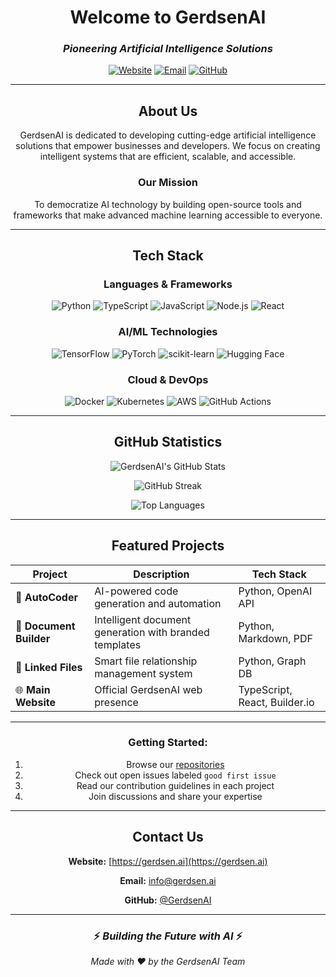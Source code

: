 <div align="center">

# Welcome to GerdsenAI

### *Pioneering Artificial Intelligence Solutions*

[![Website](https://img.shields.io/badge/Website-gerdsen.ai-blue?style=for-the-badge&logo=google-chrome&logoColor=white)](https://gerdsen.ai)
[![Email](https://img.shields.io/badge/Email-info@gerdsen.ai-red?style=for-the-badge&logo=gmail&logoColor=white)](mailto:info@gerdsen.ai)
[![GitHub](https://img.shields.io/badge/GitHub-GerdsenAI-black?style=for-the-badge&logo=github&logoColor=white)](https://github.com/GerdsenAI)

---

## About Us

GerdsenAI is dedicated to developing cutting-edge artificial intelligence solutions that empower businesses and developers. We focus on creating intelligent systems that are efficient, scalable, and accessible.

### Our Mission

To democratize AI technology by building open-source tools and frameworks that make advanced machine learning accessible to everyone.

---

## Tech Stack

### Languages & Frameworks

![Python](https://img.shields.io/badge/Python-3776AB?style=for-the-badge&logo=python&logoColor=white)
![TypeScript](https://img.shields.io/badge/TypeScript-007ACC?style=for-the-badge&logo=typescript&logoColor=white)
![JavaScript](https://img.shields.io/badge/JavaScript-F7DF1E?style=for-the-badge&logo=javascript&logoColor=black)
![Node.js](https://img.shields.io/badge/Node.js-339933?style=for-the-badge&logo=node.js&logoColor=white)
![React](https://img.shields.io/badge/React-61DAFB?style=for-the-badge&logo=react&logoColor=black)

### AI/ML Technologies

![TensorFlow](https://img.shields.io/badge/TensorFlow-FF6F00?style=for-the-badge&logo=tensorflow&logoColor=white)
![PyTorch](https://img.shields.io/badge/PyTorch-EE4C2C?style=for-the-badge&logo=pytorch&logoColor=white)
![scikit-learn](https://img.shields.io/badge/scikit--learn-F7931E?style=for-the-badge&logo=scikit-learn&logoColor=white)
![Hugging Face](https://img.shields.io/badge/Hugging%20Face-FFD21E?style=for-the-badge&logo=huggingface&logoColor=black)

### Cloud & DevOps

![Docker](https://img.shields.io/badge/Docker-2496ED?style=for-the-badge&logo=docker&logoColor=white)
![Kubernetes](https://img.shields.io/badge/Kubernetes-326CE5?style=for-the-badge&logo=kubernetes&logoColor=white)
![AWS](https://img.shields.io/badge/AWS-232F3E?style=for-the-badge&logo=amazon-aws&logoColor=white)
![GitHub Actions](https://img.shields.io/badge/GitHub_Actions-2088FF?style=for-the-badge&logo=github-actions&logoColor=white)

---

## GitHub Statistics

<div align="center">

![GerdsenAI's GitHub Stats](https://github-readme-stats.vercel.app/api?username=GerdsenAI-Admin&cache_bust=2025-W42&cache_bust=2025-W42&show_icons=true&theme=dark&hide_border=true&bg_color=0d1117&title_color=58a6ff&icon_color=1f6feb&text_color=c9d1d9&count_private=true&include_all_commits=true)

![GitHub Streak](https://github-readme-streak-stats.herokuapp.com/?user=GerdsenAI-Admin&theme=dark&hide_border=true&background=0d1117&stroke=58a6ff&ring=58a6ff&fire=58a6ff&currStreakLabel=58a6ff&sideNums=c9d1d9&currStreakNum=c9d1d9&dates=8b949e&sideLabels=c9d1d9)

![Top Languages](https://github-readme-stats.vercel.app/api/top-langs/?username=GerdsenAI-Admin&cache_bust=2025-W42&cache_bust=2025-W42&layout=compact&theme=dark&hide_border=true&bg_color=0d1117&title_color=58a6ff&text_color=c9d1d9&count_private=true&include_all_commits=true&langs_count=8)

</div>

---

## Featured Projects

<div align="center">

| Project | Description | Tech Stack |
|---------|-------------|------------|
| 🤖 **AutoCoder** | AI-powered code generation and automation | Python, OpenAI API |
| 📄 **Document Builder** | Intelligent document generation with branded templates | Python, Markdown, PDF |
| 🔗 **Linked Files** | Smart file relationship management system | Python, Graph DB |
| 🌐 **Main Website** | Official GerdsenAI web presence | TypeScript, React, Builder.io |

</div>

---

### Getting Started:

1. Browse our [repositories](https://github.com/orgs/GerdsenAI/repositories)
2. Check out open issues labeled `good first issue`
3. Read our contribution guidelines in each project
4. Join discussions and share your expertise

---

## Contact Us

<div align="center">

**Website:** [https://gerdsen.ai](https://gerdsen.ai)

**Email:** [info@gerdsen.ai](mailto:info@gerdsen.ai)

**GitHub:** [@GerdsenAI](https://github.com/GerdsenAI)

</div>

---

<div align="center">

### ⚡ *Building the Future with AI* ⚡

*Made with ❤️ by the GerdsenAI Team*

</div>

</div>
